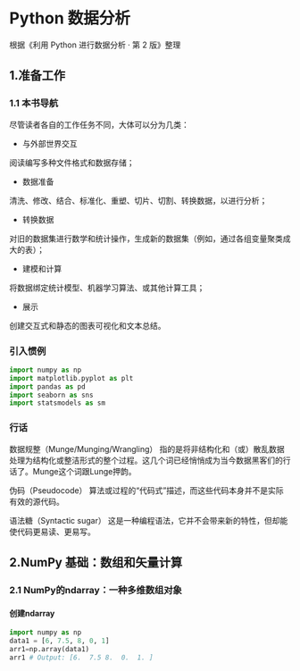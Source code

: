 # Python 数据分析
根据《利用 Python 进行数据分析 · 第 2 版》整理
## 1.准备工作
### 1.1 本书导航
尽管读者各自的工作任务不同，大体可以分为几类：

- 与外部世界交互

阅读编写多种文件格式和数据存储；

- 数据准备

清洗、修改、结合、标准化、重塑、切片、切割、转换数据，以进行分析；

- 转换数据

对旧的数据集进行数学和统计操作，生成新的数据集（例如，通过各组变量聚类成大的表）；

- 建模和计算

将数据绑定统计模型、机器学习算法、或其他计算工具；

- 展示

创建交互式和静态的图表可视化和文本总结。
### 引入惯例
```python
import numpy as np
import matplotlib.pyplot as plt
import pandas as pd
import seaborn as sns
import statsmodels as sm
```
### 行话
数据规整（Munge/Munging/Wrangling） 指的是将非结构化和（或）散乱数据处理为结构化或整洁形式的整个过程。这几个词已经悄悄成为当今数据黑客们的行话了。Munge这个词跟Lunge押韵。

伪码（Pseudocode） 算法或过程的“代码式”描述，而这些代码本身并不是实际有效的源代码。

语法糖（Syntactic sugar） 这是一种编程语法，它并不会带来新的特性，但却能使代码更易读、更易写。
## 2.NumPy 基础：数组和矢量计算
### 2.1 NumPy的ndarray：一种多维数组对象
#### 创建ndarray
```python
import numpy as np
data1 = [6, 7.5, 8, 0, 1]
arr1=np.array(data1)
arr1 # Output: [6.  7.5 8.  0.  1. ]
```
